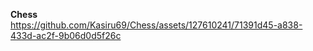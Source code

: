**Chess** <br />
https://github.com/Kasiru69/Chess/assets/127610241/71391d45-a838-433d-ac2f-9b06d0d5f26c
